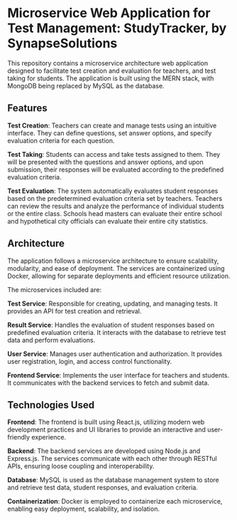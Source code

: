 # Microservice Web Application for Test Management: StudyTracker, by SynapseSolutions

This repository contains a microservice architecture web application designed to facilitate test creation and evaluation for teachers, and test taking for students. The application is built using the MERN stack, with MongoDB being replaced by MySQL as the database.
## Features

**Test Creation**: Teachers can create and manage tests using an intuitive interface. They can define questions, set answer options, and specify evaluation criteria for each question.

**Test Taking**: Students can access and take tests assigned to them. They will be presented with the questions and answer options, and upon submission, their responses will be evaluated according to the predefined evaluation criteria.

**Test Evaluation**: The system automatically evaluates student responses based on the predetermined evaluation criteria set by teachers. Teachers can review the results and analyze the performance of individual students or the entire class. Schools head masters can evaluate their entire school and hypothetical city officials can evaluate their entire city statistics.

## Architecture

The application follows a microservice architecture to ensure scalability, modularity, and ease of deployment. The services are containerized using Docker, allowing for separate deployments and efficient resource utilization.

The microservices included are:

**Test Service**: Responsible for creating, updating, and managing tests. It provides an API for test creation and retrieval.

**Result Service**: Handles the evaluation of student responses based on predefined evaluation criteria. It interacts with the database to retrieve test data and perform evaluations.

**User Service**: Manages user authentication and authorization. It provides user registration, login, and access control functionality.

**Frontend Service**: Implements the user interface for teachers and students. It communicates with the backend services to fetch and submit data.

## Technologies Used

**Frontend**: The frontend is built using React.js, utilizing modern web development practices and UI libraries to provide an interactive and user-friendly experience.

**Backend**: The backend services are developed using Node.js and Express.js. The services communicate with each other through RESTful APIs, ensuring loose coupling and interoperability.

**Database**: MySQL is used as the database management system to store and retrieve test data, student responses, and evaluation criteria.

**Containerization**: Docker is employed to containerize each microservice, enabling easy deployment, scalability, and isolation.
